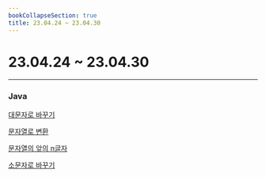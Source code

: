 ```yaml
---
bookCollapseSection: true
title: 23.04.24 ~ 23.04.30
---
```

# 23.04.24 ~ 23.04.30
---
### Java

[대문자로 바꾸기](Coding%20Test/23.04/4주차/대문자로%20바꾸기.md)

[문자열로 변환](Coding%20Test/23.04/4주차/문자열로%20변환.md)

[문자열의 앞의 n글자](Coding%20Test/23.04/4주차/문자열의%20앞의%20n글자.md)

[소문자로 바꾸기](Coding%20Test/23.04/4주차/소문자로%20바꾸기.md)